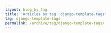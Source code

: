 ```yaml
---
layout: blog_by_tag
title: 'Articles by tag: django-template-tags'
tag: django-template-tags
permalink: /archive/tag/django-template-tags/
---
```

